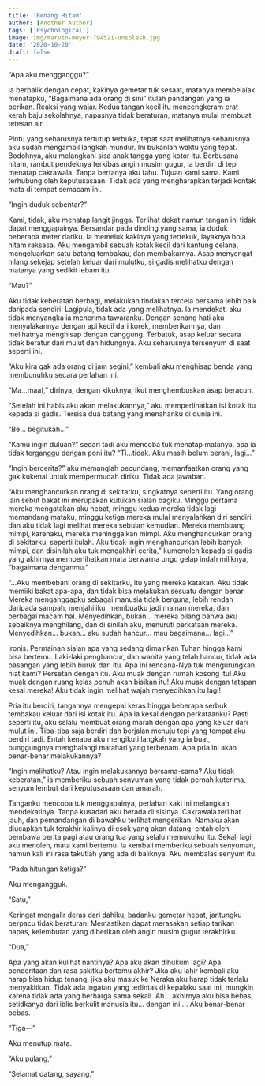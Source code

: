 ```yaml
---
title: 'Benang Hitam'
author: [Another Author]
tags: ['Psychological']
image: img/marvin-meyer-794521-unsplash.jpg
date: '2020-10-20'
draft: false
---
```

“Apa aku mengganggu?”

Ia berbalik dengan cepat, kakinya gemetar tuk sesaat, matanya membelalak menatapku, “Bagaimana ada orang di sini” itulah pandangan yang ia berikan. Reaksi yang wajar. Kedua tangan kecil itu mencengkeram erat kerah baju sekolahnya, napasnya tidak beraturan, matanya mulai membuat tetesan air.

Pintu yang seharusnya tertutup terbuka, tepat saat melihatnya seharusnya aku sudah mengambil langkah mundur. Ini bukanlah waktu yang tepat. Bodohnya, aku melangkahi sisa anak tangga yang kotor itu. Berbusana hitam, rambut pendeknya terkibas angin musim gugur, ia berdiri di tepi menatap cakrawala. Tanpa bertanya aku tahu. Tujuan kami sama. Kami terhubung oleh keputusasaan. Tidak ada yang mengharapkan terjadi kontak mata di tempat semacam ini.

“Ingin duduk sebentar?”

Kami, tidak, aku menatap langit jingga. Terlihat dekat namun tangan ini tidak dapat menggapainya. Bersandar pada dinding yang sama, ia duduk beberapa meter dariku. Ia memeluk kakinya yang tertekuk, layaknya bola hitam raksasa. Aku mengambil sebuah kotak kecil dari kantung celana, mengeluarkan satu batang tembakau, dan membakarnya. Asap menyengat hilang sekejap setelah keluar dari mulutku, si gadis melihatku dengan matanya yang sedikit lebam itu.

“Mau?”

Aku tidak keberatan berbagi, melakukan tindakan tercela bersama lebih baik daripada sendiri. Lagipula, tidak ada yang melihatnya. Ia mendekat, aku tidak menyangka ia menerima tawaranku. Dengan senang hati aku menyalakannya dengan api kecil dari korek, memberikannya, dan melihatnya menghisap dengan canggung. Terbatuk, asap keluar secara tidak beratur dari mulut dan hidungnya. Aku seharusnya tersenyum di saat seperti ini.

“Aku kira gak ada orang di jam segini,” kembali aku menghisap benda yang membunuhku secara perlahan ini.

“Ma…maaf,” dirinya, dengan kikuknya, ikut menghembuskan asap beracun.

“Setelah ini habis aku akan melakukannya,” aku memperlihatkan isi kotak itu kepada si gadis. Tersisa dua batang yang menahanku di dunia ini.

“Be… begitukah…”

“Kamu ingin duluan?” sedari tadi aku mencoba tuk menatap matanya, apa ia tidak terganggu dengan poni itu?
“Ti…tidak. Aku masih belum berani, lagi…”

“Ingin bercerita?” aku memanglah pecundang, memanfaatkan orang yang gak kukenal untuk mempermudah diriku.
Tidak ada jawaban.

“Aku menghancurkan orang di sekitarku, singkatnya seperti itu. Yang orang lain sebut bakat ini merupakan kutukan sialan bagiku. Minggu pertama mereka mengatakan aku hebat, minggu kedua mereka tidak lagi memandang mataku, minggu ketiga mereka mulai menyalahkan diri sendiri, dan aku tidak lagi melihat mereka sebulan kemudian. Mereka membuang mimpi, karenaku, mereka meninggalkan mimpi. Aku menghancurkan orang di sekitarku, seperti itulah. Aku tidak ingin menghancurkan lebih banyak mimpi, dan disinilah aku tuk mengakhiri cerita,” kumenoleh kepada si gadis yang akhirnya memperlihatkan mata berwarna ungu gelap indah miliknya, “bagaimana denganmu.”

“…Aku membebani orang di sekitarku, itu yang mereka katakan. Aku tidak memiiki bakat apa-apa, dan tidak bisa melakukan sesuatu dengan benar. Mereka menganggapku sebagai manusia tidak berguna, lebih rendah daripada sampah, menjahiliku, membuatku jadi mainan mereka, dan berbagai macam hal. Menyedihkan, bukan… mereka bilang bahwa aku sebaiknya menghilang, dan di sinilah aku, menuruti perkataan mereka. Menyedihkan… bukan… aku sudah hancur… mau bagaimana… lagi…”

Ironis. Permainan sialan apa yang sedang dimainkan Tuhan hingga kami bisa bertemu. Laki-laki penghancur, dan wanita yang telah hancur, tidak ada pasangan yang lebih buruk dari itu. Apa ini rencana-Nya tuk mengurungkan niat kami? Persetan dengan itu. Aku muak dengan rumah kosong itu! Aku muak dengan ruang kelas penuh akan bisikan itu! Aku muak dengan tatapan kesal mereka! Aku tidak ingin melihat wajah menyedihkan itu lagi!

Pria itu berdiri, tangannya mengepal keras hingga beberapa serbuk tembakau keluar dari isi kotak itu. Apa ia kesal dengan perkataanku? Pasti seperti itu, aku selalu membuat orang marah dengan apa yang keluar dari mulut ini. Tiba-tiba saja berdiri dan berjalan menuju tepi yang tempat aku berdiri tadi. Entah kenapa aku mengikuti langkah yang ia buat, punggungnya menghalangi matahari yang terbenam. Apa pria ini akan benar-benar melakukannya?

“Ingin melihatku? Atau ingin melakukannya bersama-sama? Aku tidak keberatan,” ia memberiku sebuah senyuman yang tidak pernah kuterima, senyum lembut dari keputusasaan dan amarah.

Tanganku mencoba tuk menggapainya, perlahan kaki ini melangkah mendekatinya. Tanpa kusadari aku berada di sisinya. Cakrawala terlihat jauh, dan pemandangan di bawahku terlihat mengerikan. Namaku akan diucapkan tuk terakhir kalinya di esok yang akan datang, entah oleh pembawa berita pagi atau orang tua yang selalu memukulku itu. Sekali lagi aku menoleh, mata kami bertemu. Ia kembali memberiku sebuah senyuman, namun kali ini rasa takutlah yang ada di baliknya.
Aku membalas senyum itu.

“Pada hitungan ketiga?”

Aku mengangguk.

“Satu,”

Keringat mengalir deras dari dahiku, badanku gemetar hebat, jantungku berpacu tidak beraturan. Memastikan dapat merasakan setiap tarikan napas, kelembutan yang diberikan oleh angin musim gugur terakhirku.

“Dua,”

Apa yang akan kulihat nantinya? Apa aku akan dihukum lagi? Apa penderitaan dan rasa sakitku bertemu akhir? Jika aku lahir kembali aku harap bisa hidup tenang, jika aku masuk ke Neraka aku harap tidak terlalu menyakitkan. Tidak ada ingatan yang terlintas di kepalaku saat ini, mungkin karena tidak ada yang berharga sama sekali. Ah… akhirnya aku bisa bebas, setidkanya dari iblis berkulit manusia itu… dengan ini…. Aku benar-benar bebas.

“Tiga—”

Aku menutup mata.


“Aku pulang,”

“Selamat datang, sayang.”

